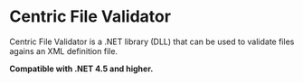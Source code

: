 # Centric File Validator

Centric File Validator is a .NET library (DLL) that can be used to validate files agains an XML definition file.

**Compatible with .NET 4.5 and higher.**